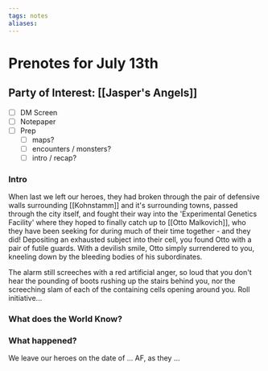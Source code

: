 ```yaml
---
tags: notes
aliases:
---
```


# Prenotes for July 13th
## Party of Interest: [[Jasper's Angels]]
- [ ] DM Screen
- [ ] Notepaper
- [ ] Prep
	- [ ] maps?
	- [ ] encounters / monsters?
	- [ ] intro / recap?

### Intro

When last we left our heroes, they had broken through the pair of defensive walls surrounding [[Kohnstamm]] and it's surrounding towns, passed through the city itself, and fought their way into the 'Experimental Genetics Facility' where they hoped to finally catch up to [[Otto Malkovich]], who they have been seeking for during much of their time together - and they did! Depositing an exhausted subject into their cell, you found Otto with a pair of futile guards. With a devilish smile, Otto simply surrendered to you, kneeling down by the bleeding bodies of his subordinates.

The alarm still screeches with a red artificial anger, so loud that you don't hear the pounding of boots rushing up the stairs behind you, nor the screeching slam of each of the containing cells opening around you. Roll initiative...

### What does the World Know?




### What happened?


We leave our heroes on the date of ... AF, as they ...